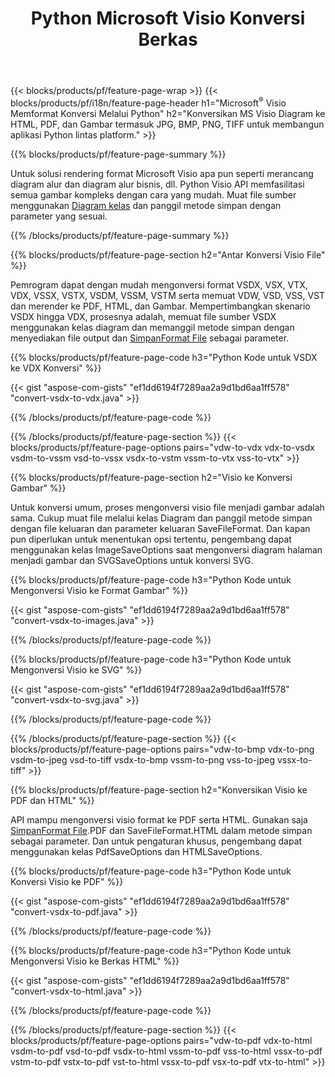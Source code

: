 ﻿---
title: Python Microsoft Visio Konversi Berkas
url: /id/python-java/conversion/
description: Konversi format Microsoft Visio VSDX VSX VDX VTX VSSX VSTX VSDM VSTM VSSM VDW VSD VST VSS ke Gambar HTML dan PDF dengan beberapa baris Python kode.
---
{{< blocks/products/pf/feature-page-wrap >}}
{{< blocks/products/pf/i18n/feature-page-header h1="Microsoft<sup>&reg;</sup> Visio Memformat Konversi Melalui Python" h2="Konversikan MS Visio Diagram ke HTML, PDF, dan Gambar termasuk JPG, BMP, PNG, TIFF untuk membangun aplikasi Python lintas platform." >}}

{{% blocks/products/pf/feature-page-summary %}}

Untuk solusi rendering format Microsoft Visio apa pun seperti merancang diagram alur dan diagram alur bisnis, dll. Python Visio API memfasilitasi semua gambar kompleks dengan cara yang mudah. Muat file sumber menggunakan [Diagram kelas](https://apireference.aspose.com/diagram/python-java/asposediagram.api/Diagram) dan panggil metode simpan dengan parameter yang sesuai.

{{% /blocks/products/pf/feature-page-summary %}}

{{% blocks/products/pf/feature-page-section h2="Antar Konversi Visio File" %}}

Pemrogram dapat dengan mudah mengonversi format VSDX, VSX, VTX, VDX, VSSX, VSTX, VSDM, VSSM, VSTM serta memuat VDW, VSD, VSS, VST dan merender ke PDF, HTML, dan Gambar. Mempertimbangkan skenario VSDX hingga VDX, prosesnya adalah, memuat file sumber VSDX menggunakan kelas diagram dan memanggil metode simpan dengan menyediakan file output dan [SimpanFormat File](https://apireference.aspose.com/diagram/python-java/asposediagram.api/SaveFileFormat) sebagai parameter. 

{{% blocks/products/pf/feature-page-code h3="Python Kode untuk VSDX ke VDX Konversi" %}}

{{< gist "aspose-com-gists" "ef1dd6194f7289aa2a9d1bd6aa1ff578" "convert-vsdx-to-vdx.java" >}}

{{% /blocks/products/pf/feature-page-code %}}

{{% /blocks/products/pf/feature-page-section %}}
{{< blocks/products/pf/feature-page-options pairs="vdw-to-vdx vdx-to-vsdx vsdm-to-vssm vsd-to-vssx vsdx-to-vstm vssm-to-vtx vss-to-vtx" >}}

{{% blocks/products/pf/feature-page-section h2="Visio ke Konversi Gambar" %}}

Untuk konversi umum, proses mengonversi visio file menjadi gambar adalah sama. Cukup muat file melalui kelas Diagram dan panggil metode simpan dengan file keluaran dan parameter keluaran SaveFileFormat. Dan kapan pun diperlukan untuk menentukan opsi tertentu, pengembang dapat menggunakan kelas ImageSaveOptions saat mengonversi diagram halaman menjadi gambar dan SVGSaveOptions untuk konversi SVG.

{{% blocks/products/pf/feature-page-code h3="Python Kode untuk Mengonversi Visio ke Format Gambar" %}}

{{< gist "aspose-com-gists" "ef1dd6194f7289aa2a9d1bd6aa1ff578" "convert-vsdx-to-images.java" >}}

{{% /blocks/products/pf/feature-page-code %}}

{{% blocks/products/pf/feature-page-code h3="Python Kode untuk Mengonversi Visio ke SVG" %}}

{{< gist "aspose-com-gists" "ef1dd6194f7289aa2a9d1bd6aa1ff578" "convert-vsdx-to-svg.java" >}}

{{% /blocks/products/pf/feature-page-code %}}

{{% /blocks/products/pf/feature-page-section %}}
{{< blocks/products/pf/feature-page-options pairs="vdw-to-bmp vdx-to-png vsdm-to-jpeg vsd-to-tiff vsdx-to-bmp vssm-to-png vss-to-jpeg vssx-to-tiff" >}}

{{% blocks/products/pf/feature-page-section h2="Konversikan Visio ke PDF dan HTML" %}}

API mampu mengonversi visio format ke PDF serta HTML. Gunakan saja [SimpanFormat File](https://apireference.aspose.com/diagram/python-java/asposediagram.api/SaveFileFormat).PDF dan SaveFileFormat.HTML dalam metode simpan sebagai parameter. Dan untuk pengaturan khusus, pengembang dapat menggunakan kelas PdfSaveOptions dan HTMLSaveOptions.

{{% blocks/products/pf/feature-page-code h3="Python Kode untuk Konversi Visio ke PDF" %}}

{{< gist "aspose-com-gists" "ef1dd6194f7289aa2a9d1bd6aa1ff578" "convert-vsdx-to-pdf.java" >}}

{{% /blocks/products/pf/feature-page-code %}}

{{% blocks/products/pf/feature-page-code h3="Python Kode untuk Mengonversi Visio ke Berkas HTML" %}}

{{< gist "aspose-com-gists" "ef1dd6194f7289aa2a9d1bd6aa1ff578" "convert-vsdx-to-html.java" >}}

{{% /blocks/products/pf/feature-page-code %}}

{{% /blocks/products/pf/feature-page-section %}}
{{< blocks/products/pf/feature-page-options pairs="vdw-to-pdf vdx-to-html vsdm-to-pdf vsd-to-pdf vsdx-to-html vssm-to-pdf vss-to-html vssx-to-pdf vstm-to-pdf vstx-to-pdf vst-to-html vssx-to-pdf vsx-to-pdf vtx-to-html" >}}